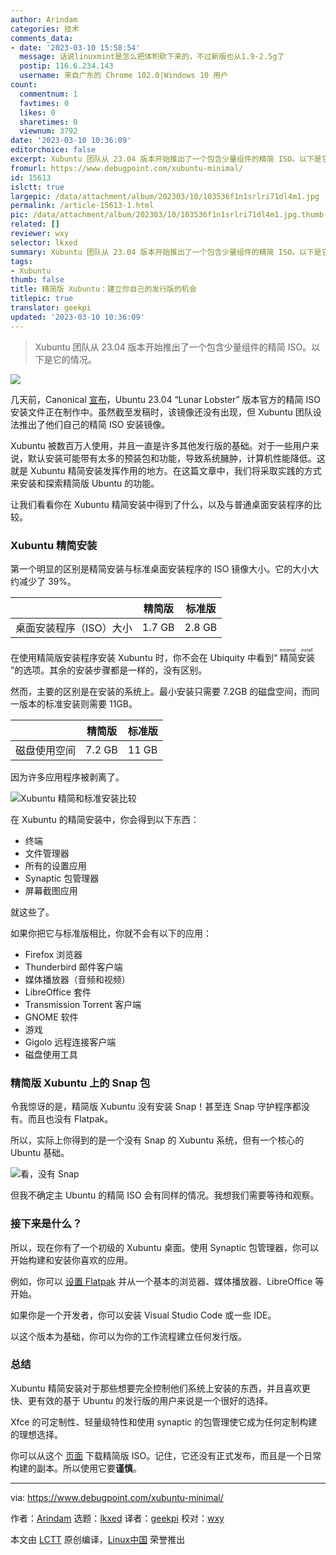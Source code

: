 ```yaml
---
author: Arindam
categories: 技术
comments_data:
- date: '2023-03-10 15:58:54'
  message: 话说linuxmint是怎么把体积砍下来的，不过新版也从1.9-2.5g了
  postip: 116.6.234.143
  username: 来自广东的 Chrome 102.0|Windows 10 用户
count:
  commentnum: 1
  favtimes: 0
  likes: 0
  sharetimes: 0
  viewnum: 3792
date: '2023-03-10 10:36:09'
editorchoice: false
excerpt: Xubuntu 团队从 23.04 版本开始推出了一个包含少量组件的精简 ISO。以下是它的情况。
fromurl: https://www.debugpoint.com/xubuntu-minimal/
id: 15613
islctt: true
largepic: /data/attachment/album/202303/10/103536f1n1srlri71dl4m1.jpg
permalink: /article-15613-1.html
pic: /data/attachment/album/202303/10/103536f1n1srlri71dl4m1.jpg.thumb.jpg
related: []
reviewer: wxy
selector: lkxed
summary: Xubuntu 团队从 23.04 版本开始推出了一个包含少量组件的精简 ISO。以下是它的情况。
tags:
- Xubuntu
thumb: false
title: 精简版 Xubuntu：建立你自己的发行版的机会
titlepic: true
translator: geekpi
updated: '2023-03-10 10:36:09'
---
```



> 
> Xubuntu 团队从 23.04 版本开始推出了一个包含少量组件的精简 ISO。以下是它的情况。
> 
> 
> 


![](/data/attachment/album/202303/10/103536f1n1srlri71dl4m1.jpg)


几天前，Canonical [宣布](/article-15588-1.html)，Ubuntu 23.04 “Lunar Lobster” 版本官方的精简 ISO 安装文件正在制作中。虽然截至发稿时，该镜像还没有出现，但 Xubuntu 团队设法推出了他们自己的精简 ISO 安装镜像。


Xubuntu 被数百万人使用，并且一直是许多其他发行版的基础。对于一些用户来说，默认安装可能带有太多的预装包和功能，导致系统臃肿，计算机性能降低。这就是 Xubuntu 精简安装发挥作用的地方。在这篇文章中，我们将采取实践的方式来安装和探索精简版 Ubuntu 的功能。


让我们看看你在 Xubuntu 精简安装中得到了什么，以及与普通桌面安装程序的比较。


### Xubuntu 精简安装


第一个明显的区别是精简安装与标准桌面安装程序的 ISO 镜像大小。它的大小大约减少了 39%。




|  | 精简版 | 标准版 |
| --- | --- | --- |
| 桌面安装程序（ISO）大小 | 1.7 GB | 2.8 GB |


在使用精简版安装程序安装 Xubuntu 时，你不会在 Ubiquity 中看到“<ruby> 精简安装 <rt>  minimal install </rt></ruby>”的选项。其余的安装步骤都是一样的，没有区别。


然而，主要的区别是在安装的系统上。最小安装只需要 7.2GB 的磁盘空间，而同一版本的标准安装则需要 11GB。




|  | 精简版 | 标准版 |
| --- | --- | --- |
| 磁盘使用空间 | 7.2 GB | 11 GB |


因为许多应用程序被剥离了。


![Xubuntu 精简和标准安装比较](/data/attachment/album/202303/10/103600vljjhwq9pzqbkxpj.jpg)


在 Xubuntu 的精简安装中，你会得到以下东西：


* 终端
* 文件管理器
* 所有的设置应用
* Synaptic 包管理器
* 屏幕截图应用


就这些了。


如果你把它与标准版相比，你就不会有以下的应用：


* Firefox 浏览器
* Thunderbird 邮件客户端
* 媒体播放器（音频和视频）
* LibreOffice 套件
* Transmission Torrent 客户端
* GNOME 软件
* 游戏
* Gigolo 远程连接客户端
* 磁盘使用工具


### 精简版 Xubuntu 上的 Snap 包


令我惊讶的是，精简版 Xubuntu 没有安装 Snap！甚至连 Snap 守护程序都没有。而且也没有 Flatpak。


所以，实际上你得到的是一个没有 Snap 的 Xubuntu 系统，但有一个核心的 Ubuntu 基础。


![看，没有 Snap](/data/attachment/album/202303/10/103608eeexxekxbtybz8yz.jpg)


但我不确定主 Ubuntu 的精简 ISO 会有同样的情况。我想我们需要等待和观察。


### 接下来是什么？


所以，现在你有了一个初级的 Xubuntu 桌面。使用 Synaptic 包管理器，你可以开始构建和安装你喜欢的应用。


例如，你可以 [设置 Flatpak](https://www.debugpoint.com/how-to-install-flatpak-apps-ubuntu-linux/) 并从一个基本的浏览器、媒体播放器、LibreOffice 等开始。


如果你是一个开发者，你可以安装 Visual Studio Code 或一些 IDE。


以这个版本为基础，你可以为你的工作流程建立任何发行版。


### 总结


Xubuntu 精简安装对于那些想要完全控制他们系统上安装的东西，并且喜欢更快、更有效的基于 Ubuntu 的发行版的用户来说是一个很好的选择。


Xfce 的可定制性、轻量级特性和使用 synaptic 的包管理使它成为任何定制构建的理想选择。


你可以从这个 [页面](https://cdimage.ubuntu.com/xubuntu/daily-live/current/) 下载精简版 ISO。记住，它还没有正式发布，而且是一个日常构建的副本。所以使用它要**谨慎**。




---


via: <https://www.debugpoint.com/xubuntu-minimal/>


作者：[Arindam](https://www.debugpoint.com/author/admin1/) 选题：[lkxed](https://github.com/lkxed/) 译者：[geekpi](https://github.com/geekpi) 校对：[wxy](https://github.com/wxy)


本文由 [LCTT](https://github.com/LCTT/TranslateProject) 原创编译，[Linux中国](https://linux.cn/) 荣誉推出
